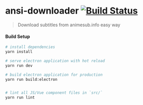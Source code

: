 # ansi-downloader [![Build Status](https://travis-ci.org/Nimebox/ansi-downloader.svg?branch=master)](https://travis-ci.org/Nimebox/ansi-downloader)

> Download subtitles from animesub.info easy way

#### Build Setup

``` bash
# install dependencies
yarn install

# serve electron application with hot reload 
yarn run dev

# build electron application for production
yarn run build:electron


# lint all JS/Vue component files in `src/`
yarn run lint

```
